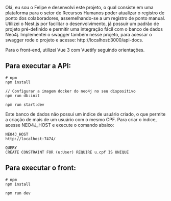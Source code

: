 Olá, eu sou o Felipe e desenvolvi este projeto, o qual consiste em uma plataforma para o setor de Recursos Humanos poder atualizar o registro de ponto dos colaboradores, assemelhando-se a um registro de ponto manual. Utilizei o Nest.js por facilitar o desenvolvimento, já possuir um padrão de projeto pré-definido e permitir uma integração fácil com o banco de dados Neo4j. Implementei o swagger também nesse projeto, para acessar o swagger rode o projeto e acesse: http://localhost:3000/api-docs.

Para o front-end, utilizei Vue 3 com Vuetify seguindo orientações.

## Para executar a API:

```
# npm
npm install

// Configurar a imagem docker do neo4j no seu dispositivo
npm run db:init

npm run start:dev

```

Este banco de dados não possui um índice de usuário criado, o que permite a criação de mais de um usuário com o mesmo CPF. Para criar o índice, acesse NEO4J_HOST e execute o comando abaixo:

```
NEO4J_HOST
http://localhost:7474/

QUERY
CREATE CONSTRAINT FOR (u:User) REQUIRE u.cpf IS UNIQUE
```

## Para executar o front:

```
# npm
npm install

npm run dev
```


